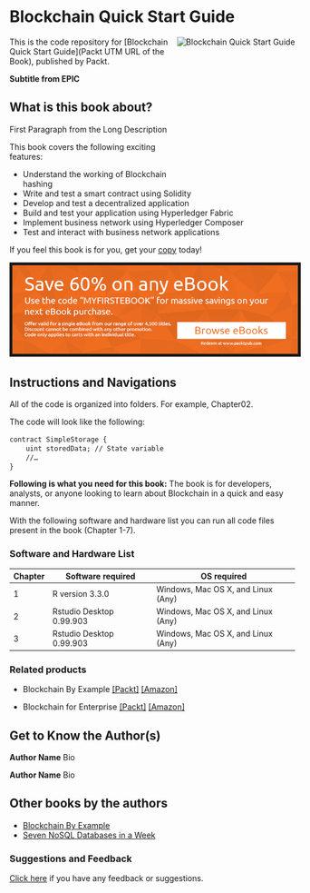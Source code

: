 # Blockchain Quick Start Guide

<a href="Packt UTM URL of the Book"><img src="Cover Image URL of the Book" alt="Blockchain Quick Start Guide" height="256px" align="right"></a>

This is the code repository for [Blockchain Quick Start Guide](Packt UTM URL of the Book), published by Packt.

**Subtitle from EPIC**

## What is this book about?
First Paragraph from the Long Description

This book covers the following exciting features:
* Understand the working of Blockchain hashing 
* Write and test a smart contract using Solidity
* Develop and test a decentralized application
* Build and test your application using Hyperledger Fabric
* Implement business network using Hyperledger Composer 
* Test and interact with business network applications

If you feel this book is for you, get your [copy](https://www.amazon.com/dp/1789807972) today!

<a href="https://www.packtpub.com/?utm_source=github&utm_medium=banner&utm_campaign=GitHubBanner"><img src="https://raw.githubusercontent.com/PacktPublishing/GitHub/master/GitHub.png" 
alt="https://www.packtpub.com/" border="5" /></a>


## Instructions and Navigations
All of the code is organized into folders. For example, Chapter02.

The code will look like the following:
```
contract SimpleStorage {
    uint storedData; // State variable
    //…
}
```

**Following is what you need for this book:**
The book is for developers, analysts, or anyone looking to learn about Blockchain in a quick and easy manner.	

With the following software and hardware list you can run all code files present in the book (Chapter 1-7).

### Software and Hardware List

| Chapter  | Software required                   | OS required                        |
| -------- | ------------------------------------| -----------------------------------|
| 1        | R version 3.3.0                     | Windows, Mac OS X, and Linux (Any) |
| 2        | Rstudio Desktop 0.99.903            | Windows, Mac OS X, and Linux (Any) |
| 3        | Rstudio Desktop 0.99.903            | Windows, Mac OS X, and Linux (Any) |



### Related products
* Blockchain By Example [[Packt]](https://www.packtpub.com/in/big-data-and-business-intelligence/blockchain-example?utm_source=github&utm_medium=repository&utm_campaign=9781788475686) [[Amazon]](https://www.amazon.com/dp/1788475682)

* Blockchain for Enterprise [[Packt]](https://www.packtpub.com/big-data-and-business-intelligence/blockchain-enterprise?utm_source=github&utm_medium=repository&utm_campaign=9781788479745) [[Amazon]](https://www.amazon.com/dp/B07BJLBB4)

## Get to Know the Author(s)
**Author Name**
Bio

**Author Name**
Bio


## Other books by the authors
* [Blockchain By Example](https://www.packtpub.com/big-data-and-business-intelligence/blockchain-example?utm_source=github&utm_medium=repository&utm_campaign=9781788475686)
* [Seven NoSQL Databases in a Week](https://www.packtpub.com/big-data-and-business-intelligence/seven-nosql-databases-week?utm_source=github&utm_medium=repository&utm_campaign=9781787288867)

### Suggestions and Feedback
[Click here](https://docs.google.com/forms/d/e/1FAIpQLSdy7dATC6QmEL81FIUuymZ0Wy9vH1jHkvpY57OiMeKGqib_Ow/viewform) if you have any feedback or suggestions.
